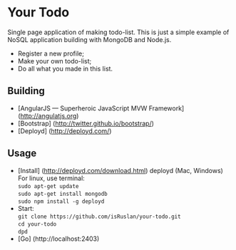 # Your Todo 

Single page application of making todo-list.
This is just a simple example of NoSQL application building with MongoDB and Node.js.

- Register a new profile;
- Make your own todo-list;
- Do all what you made in this list.

## Building

- [AngularJS — Superheroic JavaScript MVW Framework] (http://angulatjs.org)
- [Bootstrap] (http://twitter.github.io/bootstrap/)
- [Deployd] (http://deployd.com/)

## Usage

- [Install] (http://deployd.com/download.html) deployd (Mac, Windows) <br /> 
For linux, use terminal:<br />
`sudo apt-get update`<br />
`sudo apt-get install mongodb`<br />
`sudo npm install -g deployd`
- Start: <br />
`git clone https://github.com/isRuslan/your-todo.git` <br />
`cd your-todo` <br /> `dpd`
- [Go] (http://localhost:2403)
